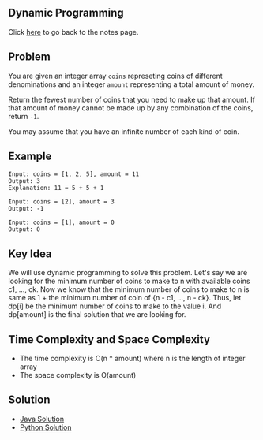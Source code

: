 ## Dynamic Programming
Click [here](../../dynamic_programming/notes.md) to go back to the notes page.

## Problem
You are given an integer array ```coins``` represeting coins of different denominations and an integer ```amount``` representing a total amount of money. 

Return the fewest number of coins that you need to make up that amount. If that amount of money cannot be made up by any combination of the coins, return ```-1```.

You may assume that you have an infinite number of each kind of coin.

## Example
```
Input: coins = [1, 2, 5], amount = 11
Output: 3
Explanation: 11 = 5 + 5 + 1

Input: coins = [2], amount = 3
Output: -1

Input: coins = [1], amount = 0
Output: 0
```

## Key Idea
We will use dynamic programming to solve this problem. Let's say we are looking for the minimum number of coins to make to n with available coins c1, ..., ck. Now we know that the minimum number of coins to make to n is same as 1 + the minimum number of coin of {n - c1, ..., n - ck}. Thus, let dp[i] be the minimum number of coins to make to the value i. And dp[amount] is the final solution that we are looking for.

## Time Complexity and Space Complexity
- The time complexity is O(n * amount) where n is the length of integer array
- The space complexity is O(amount)

## Solution
- [Java Solution](coin_change.java)
- [Python Solution](coin_change.py)

